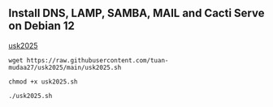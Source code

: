 ## Install DNS, LAMP, SAMBA, MAIL and Cacti Serve on Debian 12
[usk2025](https://drive.google.com/file/d/1ZiGxGM1Z7toAm_Yz5wwk4nlB_Wj6GiH5/view?usp=drive_link)
```
wget https://raw.githubusercontent.com/tuan-mudaa27/usk2025/main/usk2025.sh
```
```
chmod +x usk2025.sh
```
```
./usk2025.sh
```
